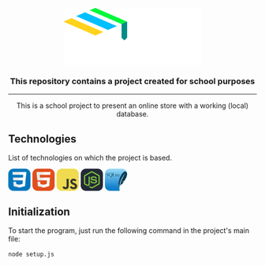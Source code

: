 <p align="center"><img align="center" width="280" src="./github/logo.svg"/></p>
<h3 align="center">This repository contains a project created for school purposes</h3>
<hr>

<p align="center">This is a school project to present an online store with a working (local) database.</p>

## Technologies

List of technologies on which the project is based.

<p align="left">
<img align="center" width="45" src="./github/icons/CSS.svg"/>
<img align="center" width="45" src="./github/icons/HTML.svg"/>
<img align="center" width="45" src="./github/icons/JavaScript.svg"/>
<img align="center" width="45" src="./github/icons/NodeJS-Dark.svg"/>
<img align="center" width="45" src="./github/icons/SQLite.svg"/>
</p>

## Initialization

To start the program, just run the following command in the project's main file:

```
node setup.js
```